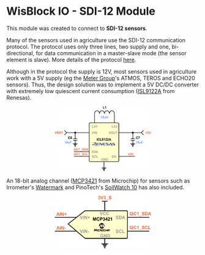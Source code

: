 # WisBlock IO - SDI-12 Module

This module was created to connect to **SDI-12 sensors**. 

Many of the sensors used in agriculture use the SDI-12 communication protocol. The protocol uses only three lines, two supply and one, bi-directional, for data communication in a master-slave mode (the sensor element is slave). More details of the protocol [here](http://www.sdi-12.org/).

Although in the protocol the supply is 12V, most sensors used in agriculture work with a 5V supply (eg the [Meter Group](https://www.metergroup.com/environment/products/)'s ATMOS, TEROS and ECHO20 sensors). Thus, the design solution was to implement a 5V DC/DC converter with extremely low quiescent current consumption ([ISL9122A](https://www.renesas.com/in/en/products/power-management/switching-regulators/integrated-fet-regulators/device/ISL9122A.html) from Renesas). 

<center><img src="..\..\assets\DC-DC-converter-Valente.png" alt="ISL9122A" width=50%></center>

An 18-bit analog channel ([MCP3421](https://www.microchip.com/wwwproducts/en/en520011) from Microchip) for sensors such as Irrometer's [Watermark](https://www.irrometer.com/sensors.html#wm) and PinoTech's [SoilWatch 10](https://pino-tech.eu/soilwatch10/) has also included.

<center><img src="..\..\assets\ADC-18b-Valente.png" alt="ISL9122A" width=50%></center>
